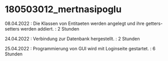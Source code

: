 # 180503012_mertnasipoglu
08.04.2022 : Die Klassen von Entitaeten werden angelegt und ihre getters-setters werden addiert. : 2 Stunden

24.04.2022 : Verbindung zur Datenbank hergestellt. : 2 Stunden

25.04.2022 : Programmierung von GUI wird mit Loginseite gestartet. : 6 Stunden
